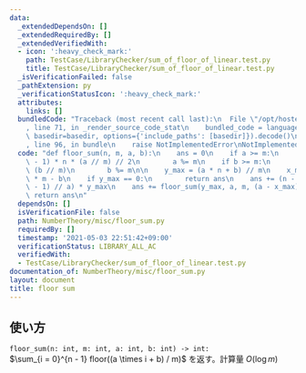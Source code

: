 ```yaml
---
data:
  _extendedDependsOn: []
  _extendedRequiredBy: []
  _extendedVerifiedWith:
  - icon: ':heavy_check_mark:'
    path: TestCase/LibraryChecker/sum_of_floor_of_linear.test.py
    title: TestCase/LibraryChecker/sum_of_floor_of_linear.test.py
  _isVerificationFailed: false
  _pathExtension: py
  _verificationStatusIcon: ':heavy_check_mark:'
  attributes:
    links: []
  bundledCode: "Traceback (most recent call last):\n  File \"/opt/hostedtoolcache/Python/3.9.4/x64/lib/python3.9/site-packages/onlinejudge_verify/documentation/build.py\"\
    , line 71, in _render_source_code_stat\n    bundled_code = language.bundle(stat.path,\
    \ basedir=basedir, options={'include_paths': [basedir]}).decode()\n  File \"/opt/hostedtoolcache/Python/3.9.4/x64/lib/python3.9/site-packages/onlinejudge_verify/languages/python.py\"\
    , line 96, in bundle\n    raise NotImplementedError\nNotImplementedError\n"
  code: "def floor_sum(n, m, a, b):\n    ans = 0\n    if a >= m:\n        ans += (n\
    \ - 1) * n * (a // m) // 2\n        a %= m\n    if b >= m:\n        ans += n *\
    \ (b // m)\n        b %= m\n\n    y_max = (a * n + b) // m\n    x_max = y_max\
    \ * m - b\n    if y_max == 0:\n        return ans\n    ans += (n - (x_max + a\
    \ - 1) // a) * y_max\n    ans += floor_sum(y_max, a, m, (a - x_max) % a)\n   \
    \ return ans\n"
  dependsOn: []
  isVerificationFile: false
  path: NumberTheory/misc/floor_sum.py
  requiredBy: []
  timestamp: '2021-05-03 22:51:42+09:00'
  verificationStatus: LIBRARY_ALL_AC
  verifiedWith:
  - TestCase/LibraryChecker/sum_of_floor_of_linear.test.py
documentation_of: NumberTheory/misc/floor_sum.py
layout: document
title: floor sum
---
```


## 使い方
`floor_sum(n: int, m: int, a: int, b: int) -> int:`  
$\sum_{i = 0}^{n - 1} floor((a \times i + b) / m)$ を返す。計算量 $O(\log m)$
